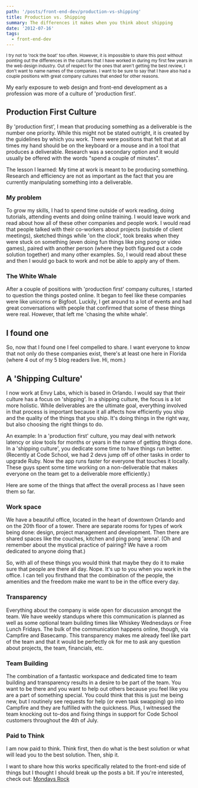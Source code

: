 ```yaml
---
path: '/posts/front-end-dev/production-vs-shipping'
title: Production vs. Shipping
summary: The differences it makes when you think about shipping
date: '2012-07-16'
tags:
  - front-end-dev
---
```


<small>I try not to 'rock the boat' too often. However, it is impossible to share this post without pointing out the differences in the cultures that I have worked in during my first few years in the web design industry. Out of respect for the ones that aren't getting the best review, I don't want to name names of the companies. I want to be sure to say that I have also had a couple positions with great company cultures that ended for other reasons.</small>

My early exposure to web design and front-end development as a profession was more of a culture of 'production first'.

## Production First Culture

By 'production first', I mean that producing something as a deliverable is the number one priority. While this might not be stated outright, it is created by the guidelines by which you work. There were positions that felt that at all times my hand should be on the keyboard or a mouse and in a tool that produces a deliverable. Research was a secondary option and it would usually be offered with the words "spend a couple of minutes".

The lesson I learned: My time at work is meant to be producing something. Research and efficiency are not as important as the fact that you are currently manipulating something into a deliverable.

### My problem

To grow my skills, I had to spend time outside of work reading, doing tutorials, attending events and doing online training. I would leave work and read about how all of these other companies and people work. I would read that people talked with their co-workers about projects (outside of client meetings), sketched things while 'on the clock', took breaks when they were stuck on something (even doing fun things like ping pong or video games), paired with another person (where they both figured out a code solution together) and many other examples. So, I would read about these and then I would go back to work and not be able to apply any of them.

### The White Whale

After a couple of positions with 'production first' company cultures, I started to question the things posted online. It began to feel like these companies were like unicorns or Bigfoot. Luckily, I get around to a lot of events and had great conversations with people that confirmed that some of these things were real. However, that left me 'chasing the white whale'.

## I found one

So, now that I found one I feel compelled to share. I want everyone to know that not only do these companies exist, there's at least one here in Florida (where 4 out of my 5 blog readers live. Hi, mom.)

## A 'Shipping Culture'

I now work at Envy Labs, which is based in Orlando. I would say that their culture has a focus on 'shipping'. In a shipping culture, the focus is a lot more holistic. While deliverables are the ultimate goal, everything involved in that process is important because it all affects how efficiently you ship and the quality of the things that you ship. It's doing things in the right way, but also choosing the right things to do.

An example: In a 'production first' culture, you may deal with network latency or slow tools for months or years in the name of getting things done. In a 'shipping culture', you dedicate some time to have things run better. (Recently at Code School, we had 2 devs jump off of other tasks in order to upgrade Ruby. Now the app runs faster for everyone that touches it locally. These guys spent some time working on a non-deliverable that makes everyone on the team get to a deliverable more efficiently.)

Here are some of the things that affect the overall process as I have seen them so far.

### Work space

We have a beautiful office, located in the heart of downtown Orlando and on the 20th floor of a tower. There are separate rooms for types of work being done: design, project management and development. Then there are shared spaces like the couches, kitchen and ping pong 'arena'. (Oh and remember about the mystical practice of pairing? We have a room dedicated to anyone doing that.)

So, with all of these things you would think that maybe they do it to make sure that people are there all day. Nope. It's up to you when you work in the office. I can tell you firsthand that the combination of the people, the amenities and the freedom make me want to be in the office every day.

### Transparency

Everything about the company is wide open for discussion amongst the team. We have weekly standups where this communication is planned as well as some optional team building times like Whiskey Wednesdays or Free Lunch Fridays. The bulk of the communication happens online, though, via Campfire and Basecamp. This transparency makes me already feel like part of the team and that it would be perfectly ok for me to ask any question about projects, the team, financials, etc.

### Team Building

The combination of a fantastic workspace and dedicated time to team building and transparency results in a desire to be part of the team. You want to be there and you want to help out others because you feel like you are a part of something special. You could think that this is just me being new, but I routinely see requests for help (or even task swapping) go into Campfire and they are fulfilled with the quickness. Plus, I witnessed the team knocking out to-dos and fixing things in support for Code School customers throughout the 4th of July.

### Paid to Think

I am now paid to think. Think first, then do what is the best solution or what will lead you to the best solution. Then, ship it.

I want to share how this works specifically related to the front-end side of things but I thought I should break up the posts a bit. If you're interested, check out: [Mondays Rock](/posts/front-end-dev/mondays-rock/)